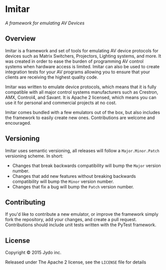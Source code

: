 # Imitar

*A framework for emulating AV Devices*

## Overview

Imitar is a framework and set of tools for emulating AV device protocols for devices such as Matrix Switchers, Projectors, Lighting systems, and more. It was created in order to ease the burden of programming AV control systems when hardware access is limited. Imitar can also be used to create integration tests for your AV programs allowing you to ensure that your clients are receiving the highest quality code.

Imitar was written to emulate device protocols, which means that it is fully compatible with all major control systems manufacturers such as Crestron, AMX, Control4, and Savant. It is Apache 2 licensed, which means you can use it for personal and commercial projects at no cost.

Imitar comes bundled with a few emulators out of the box, but also includes the framework to easily create new ones. Contributions are welcome and encouraged.

## Versioning

Imitar uses semantic versioning, all releases will follow a `Major.Minor.Patch` versioning scheme. In short:

* Changes that break backwards compatibility will bump the `Major` version number.
* Changes that add new features without breaking backwards compatibility will bump the `Minor` version number.
* Changes that fix a bug will bump the `Patch` version number.

## Contributing

If you'd like to contribute a new emulator, or improve the framework simply fork the repository, add your changes, and create a pull request. Contributions should include unit tests written with the PyTest framework.

## License

Copyright © 2015 Jydo inc.

Released under The Apache 2 license, see the `LICENSE` file for details
